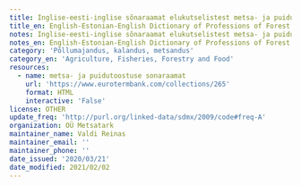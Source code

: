 ```yaml
---
title: Inglise-eesti-inglise sõnaraamat elukutselistest metsa- ja puidutööstustest
title_en: English-Estonian-English Dictionary of Professions of Forest and Wood
notes: Inglise-eesti-inglise sõnaraamat elukutselistest metsa- ja puidutööstustest
notes_en: English-Estonian-English Dictionary of Professions of Forest and Wood
category: 'Põllumajandus, kalandus, metsandus'
category_en: 'Agriculture, Fisheries, Forestry and Food'
resources:
  - name: metsa- ja puidutoostuse sonaraamat
    url: 'https://www.eurotermbank.com/collections/265'
    format: HTML
    interactive: 'False'
license: OTHER
update_freq: 'http://purl.org/linked-data/sdmx/2009/code#freq-A'
organization: OÜ Metsatark
maintainer_name: Valdi Reinas
maintainer_email: ''
maintainer_phone: ''
date_issued: '2020/03/21'
date_modified: 2021/02/02
---
```


